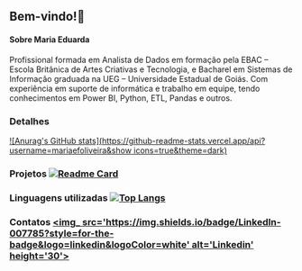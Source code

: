 ## Bem-vindo!👋

#### Sobre Maria Eduarda
Profissional formada em Analista de Dados em formação pela EBAC – Escola Britânica de Artes Criativas e Tecnologia, 
e Bacharel em Sistemas de Informação graduada na UEG – Universidade Estadual de Goiás. Com experiência em suporte de 
informática e trabalho em equipe, tendo conhecimentos em Power BI, Python, ETL, Pandas e outros.

### Detalhes
[![Anurag's GitHub stats](https://github-readme-stats.vercel.app/api?username=mariaefoliveira&show icons=true&theme=dark)](https://github.com/anuraghazra/github-readme-stats)

### Projetos [![Readme Card](https://github-readme-stats.vercel.app/api/pin/?username=mariaefoliveira&repo-Cartorioebac&theme=dark)](https://github.com/anuraghazra/github-readme-stats)

### Linguagens utilizadas [![Top Langs](https://github-readme-stats.vercel.app/api/top-langs/?username=mariaefoliveira&layout=compact)](https://github.com/anuraghazra/github-readme-stats)

### Contatos [<img_ src='https://img.shields.io/badge/LinkedIn-007785?style=for-the-badge&logo=linkedin&logoColor=white' alt='Linkedin' height='30'>](https://www.linkedin.com/in/maria-eduarda-falcao-de-oliveira)

